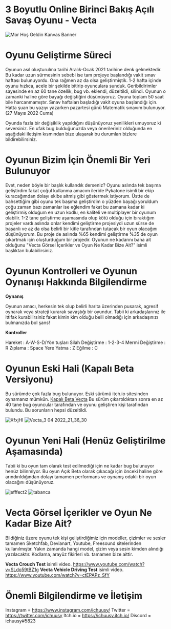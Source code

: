 # 3 Boyutlu Online Birinci Bakış Açılı Savaş Oyunu - Vecta


![Mor Hoş Geldin Kanvas Banner](https://user-images.githubusercontent.com/83366765/170771443-1ab8d064-d446-452e-ab1d-e71ff64b94b3.png)

# Oyunu Geliştirme Süreci

Oyunun asıl oluşturulma tarihi Aralık-Ocak 2021 tarihine denk gelmektedir. Bu kadar uzun sürmesinin sebebi ise tam projeye başlandığı vakit sınav haftası bulunuyordu. Ona rağmen az da olsa geliştirmiştik. 1-2 hafta içinde oyunu hızlıca, acele bir şekilde bitirip oyunculara sunduk. Geribildirimler sayesinde en az 60 tane özellik, bug vb. eklendi, düzeltildi, silindi. Oyunun o zamanki haline göre bayağı değiştiğini düşünüyoruz. Oyuna toplam 50 saat bile harcanmamıştır. Sınav haftaları başladığı vakit oyuna başlandığı için. Hatta şuan bu yazıyı yazarken pazartesi günü Matematik sınavım bulunuyor. (27 Mayıs 2022 Cuma) 

Oyunda fazla bir değişiklik yapıldığını düşünüyoruz yenilikleri umuyoruz ki seversiniz. En ufak bug bulduğunuzda veya önerileriniz olduğunda en aşağıdaki iletişim kısmından bize ulaşarak bu durumları bizlere bildirebilirsiniz.

# Oyunun Bizim İçin Önemli Bir Yeri Bulunuyor

Evet, neden böyle bir başlık kullandık derseniz? Oyunu aslında tek başıma geliştirdim fakat çoğul kullanma amacım ileride Pykatone isimli bir ekip kuracağımdan dolayı ekibe aitmiş gibi göstermek istiyorum. Üstte de bahsettiğim gibi oyunu tek başıma geliştirdim o yüzden bayağı yoruldum çoğu zaman bazı zamanlar ise eğlendim fakat bu zamana kadar ki geliştirmiş olduğum en uzun kodlu, en kaliteli ve multiplayer bir oyunum olabilir. 1-2 tane geliştirme aşamasında olup kötü olduğu için bıraktığım projeler vardı aslında onlar kendimi geliştirme projesiydi uzun sürse de başarılı ve az da olsa belirli bir kitle tarafından tutacak bir oyun olacağını düşünüyorum. Bu proje de aslında %65 kendimi geliştirme %35 de oyun çıkartmak için oluşturduğum bir projedir. Oyunun ne kadarını bana ait olduğunu "Vecta Görsel İçerikler ve Oyun Ne Kadar Bize Ait?" isimli başlıktan bulabilirsiniz.

# Oyunun Kontrolleri ve Oyunun Oynanışı Hakkında Bilgilendirme

**Oynanış**

Oyunun amacı, herkesin tek olup belirli harita üzerinden pusarak, agresif oynarak veya strateji kurarak savaştığı bir oyundur. Tabii ki arkadaşlarınız ile ittifak kurabilirsiniz fakat kimin kim olduğu belli olmadığı için arkadaşınızı bulmanızda bol şans!

**Kontroller**

Hareket : A-W-S-D/Yön tuşları
Silah Değiştirme : 1-2-3-4
Mermi Değiştirme : R
Zıplama : Space
Yere Yatma : Z
Eğilme : C

# Oyunun Eski Hali (Kapalı Beta Versiyonu)

Bu sürümde çok fazla bug bulunuyor. Eski sürümü itch.io sitesinden oynamanız mümkün. [Kapalı Beta Vecta](https://ichuusy.itch.io/vecta)
Bu sürüm çıkartıldıktan sonra en az 40 tane bug oyuncular tarafından ve oyunu geliştiren kişi tarafından bulundu. Bu sorunların hepsi düzeltildi.

![XfxjHI](https://user-images.githubusercontent.com/83366765/170770700-35d0e010-029e-47a9-8550-fb08139d7e99.jpg)
![Vecta_3 04 2022_21_36_30](https://user-images.githubusercontent.com/83366765/170770739-0dcc92bc-bfec-43f9-b8be-44d3dbbd27f5.png)

# Oyunun Yeni Hali (Henüz Geliştirilme Aşamasında)

Tabii ki bu oyun tam olarak test edilmediği için ne kadar bug bulunuyor henüz bilinmiyor. Bu oyun Açık Beta olarak çıkacağı için önceki haline göre arındırıldığından dolayı tamamen performans ve oynanış odaklı bir oyun olacağını düşünüyoruz.

![efffect2](https://user-images.githubusercontent.com/83366765/170770931-1a41f071-edf9-4650-8efa-baa46b9bc317.png)
![tabanca](https://user-images.githubusercontent.com/83366765/170770938-6adea47d-0466-4c97-bf58-36a9b5fb8096.png)

# Vecta Görsel İçerikler ve Oyun Ne Kadar Bize Ait?

Bildiğiniz üzere oyunu tek kişi geliştirdiğimiz için modeller, çizimler ve sesler tamamen Sketchfab, Devianart, Youtube, Freesound sitelerinden kullanılmıştır. Yakın zamanda hangi model, çizim veya sesin kimden alındığı yazılacaktır. Kodlama, arayüz fikirleri vb. tamamen bize aittir.

**Vecta Crouch Test** isimli video.
https://www.youtube.com/watch?v=SLdo59tBZ1g
**Vecta Vehicle Driving Test** isimli video.
https://www.youtube.com/watch?v=ctEPAPz_SfY

# Önemli Bilgilendirme ve İletişim

Instagram = https://www.instagram.com/ichuusy/
Twitter = https://twitter.com/ichuusy
Itch.io = https://ichuusy.itch.io/
Discord = ichuusy#5823



